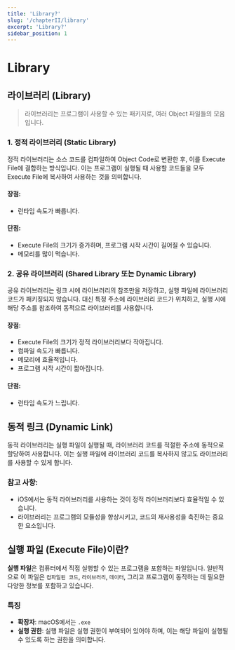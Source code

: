 ```yaml
---
title: 'Library?'
slug: '/chapterII/library'
excerpt: 'Library?'
sidebar_position: 1
---
```


# Library

## **라이브러리 (Library)**

> 라이브러리는 프로그램이 사용할 수 있는 패키지로, 여러 Object 파일들의 모음입니다.

### 1. **정적 라이브러리 (Static Library)**
정적 라이브러리는 소스 코드를 컴파일하여 Object Code로 변환한 후, 이를 Execute File에 결합하는 방식입니다. 이는 프로그램이 실행될 때 사용할 코드들을 모두 Execute File에 복사하여 사용하는 것을 의미합니다.

#### **장점:**
- 런타임 속도가 빠릅니다.

#### **단점:**
- Execute File의 크기가 증가하며, 프로그램 시작 시간이 길어질 수 있습니다.
- 메모리를 많이 먹습니다.

### 2. **공유 라이브러리 (Shared Library 또는 Dynamic Library)**
공유 라이브러리는 링크 시에 라이브러리의 참조만을 저장하고, 실행 파일에 라이브러리 코드가 패키징되지 않습니다. 대신 특정 주소에 라이브러리 코드가 위치하고, 실행 시에 해당 주소를 참조하여 동적으로 라이브러리를 사용합니다.
#### **장점:**
- Execute File의 크기가 정적 라이브러리보다 작아집니다.
- 컴파일 속도가 빠릅니다.
- 메모리에 효율적입니다.
- 프로그램 시작 시간이 짧아집니다.
#### **단점:**
- 런타임 속도가 느립니다.

## **동적 링크 (Dynamic Link)**

동적 라이브러리는 실행 파일이 실행될 때, 라이브러리 코드를 적절한 주소에 동적으로 할당하여 사용합니다. 이는 실행 파일에 라이브러리 코드를 복사하지 않고도 라이브러리를 사용할 수 있게 합니다.

### 참고 사항:

- iOS에서는 동적 라이브러리를 사용하는 것이 정적 라이브러리보다 효율적일 수 있습니다.
- 라이브러리는 프로그램의 모듈성을 향상시키고, 코드의 재사용성을 촉진하는 중요한 요소입니다.

## 실행 파일 (Execute File)이란?

**실행 파일**은 컴퓨터에서 직접 실행할 수 있는 프로그램을 포함하는 파일입니다. 일반적으로 이 파일은 `컴파일된 코드`, `라이브러리`, `데이터`, 그리고 프로그램이 동작하는 데 필요한 다양한 정보를 포함하고 있습니다.

### 특징

- **확장자**: macOS에서는 `.exe`
- **실행 권한**: 실행 파일은 실행 권한이 부여되어 있어야 하며, 이는 해당 파일이 실행될 수 있도록 하는 권한을 의미합니다.
